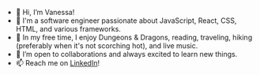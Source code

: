 - 👋 Hi, I’m Vanessa!
- 👀 I'm a software engineer passionate about JavaScript, React, CSS, HTML, and various frameworks. 
- 🌱 In my free time, I enjoy Dungeons & Dragons, reading, traveling, hiking (preferably when it's not scorching hot), and live music.  
- 💞️ I’m open to collaborations and always excited to learn new things. 
- 📫 Reach me on [LinkedIn](https://www.linkedin.com/in/vanesssagarcia/)!

<!---
petrihcour/petrihcour is a ✨ special ✨ repository because its `README.md` (this file) appears on your GitHub profile.
You can click the Preview link to take a look at your changes.
--->
